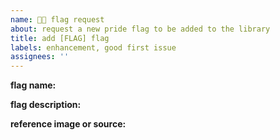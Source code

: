 ```yaml
---
name: 🏳️‍🌈 flag request
about: request a new pride flag to be added to the library
title: add [FLAG] flag
labels: enhancement, good first issue
assignees: ''
---
```


**flag name:** 
<!--
    e.g., lesbian, bisexual, aromantic, etc.
    make sure we haven't already added it in src/flags/data.rs
-->

**flag description:**
<!-- brief description of what this flag represents -->

**reference image or source:**
<!-- please provide a link to an authoritative source for the flag design if possible -->
<!-- this helps ensure we use the correct colours and proportions -->
